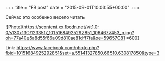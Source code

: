 +++
title = "FB post"
date = "2015-09-01T10:03:55+00:00"
+++

Сейчас это особенно весело читать

![Phote](https://scontent.xx.fbcdn.net/v/t1.0-0/s130x130/1233517_10151684925292851_1064677453_n.jpg?oh=77a40e5a8d55f66a09d810ae81dff7fa&oe=59657C81 =600)


Link: https://www.facebook.com/photo.php?fbid=10151684925292851&set=a.55141327850.66510.630817850&type=3
